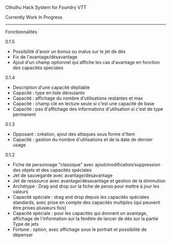Cthulhu Hack System for Foundry VTT


Currently Work In Progress

-------------------------------------
Fonctionnalités

0.1.5
- Possibilité d'avoir un bonus ou malus sur le jet de dés
- Fix de l'avantage/désavantage
- Ajout d'un champ optionnel qui affiche les cas d'avantage en fonction des capacités spéciales

0.1.4
- Description d'une capacité dépliable
- Capacité : type en liste déroulante
- Capacité : affichage du nombre d'utilisations restantes et max
- Capacité : champ clé en lecture seule si c'est une capacité de base
- Capacité : pas d'affichage des informations d'utilisation si c'est de type permanent

0.1.3
- Opposant : création, ajout des attaques sous forme d'Item
- Capacité : gestion du nombre d'utilisations et de la date de dernier usage

0.1.2
- Fiche de personnage "classique" avec ajout/modification/suppression des objets et des capacités spéciales
- Jet de sauvegarde avec avantage/désavantage
- Jet de ressource avec avantage/désavantage et gestion de la diminution
- Archétype : Drag and drop sur la fiche de perso pour mettre à jour les valeurs
- Capacité spéciale : drag and drop depuis les capacités spéciales standards, avec prise en compte des capacités multiples (qui peuvent être prises plusieurs fois)
- Capacité spéciale : pour les capacités qui donnent un avantage, affichage de l'information sur la fenêtre de lancer de dés sur la partie Type de jets
- Fortune : option, avec affichage sous le portrait et possibilité de dépenser


